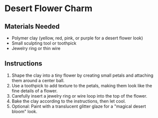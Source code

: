 # Desert Flower Charm

## Materials Needed

- Polymer clay (yellow, red, pink, or purple for a desert flower look)
- Small sculpting tool or toothpick
- Jewelry ring or thin wire

## Instructions

1. Shape the clay into a tiny flower by creating small petals and attaching them around a center ball.
2. Use a toothpick to add texture to the petals, making them look like the fine details of a flower.
3. Carefully insert a jewelry ring or wire loop into the top of the flower.
4. Bake the clay according to the instructions, then let cool.
5. Optional: Paint with a translucent glitter glaze for a "magical desert bloom" look.